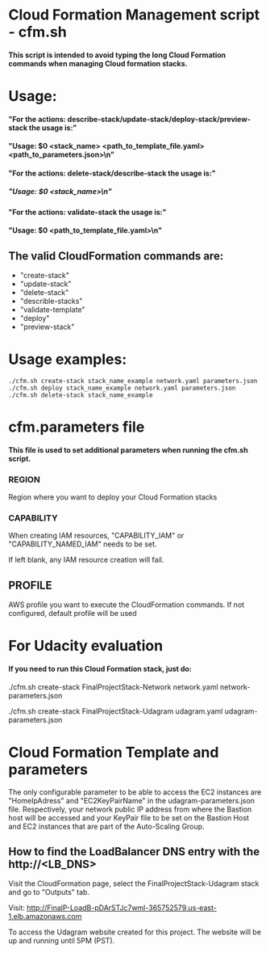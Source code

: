 # Cloud Formation Management script - cfm.sh

#### This script is intended to avoid typing the long Cloud Formation commands when managing Cloud formation stacks.

# Usage:
#### "For the actions: describe-stack/update-stack/deploy-stack/preview-stack the usage is:"
#### "Usage: $0 <action> <stack_name> <path_to_template_file.yaml> <path_to_parameters.json>\n"

#### "For the actions: delete-stack/describe-stack the usage is:"
##### "Usage: $0 <action> <stack_name>\n"

#### "For the actions: validate-stack the usage is:"
#### "Usage: $0 <action> <path_to_template_file.yaml>\n"

## The valid CloudFormation commands are:
* "create-stack"
* "update-stack"
* "delete-stack"
* "describle-stacks"
* "validate-template"
* "deploy"
* "preview-stack"

# Usage examples:
``` 
./cfm.sh create-stack stack_name_example network.yaml parameters.json
./cfm.sh deploy stack_name_example network.yaml parameters.json
./cfm.sh delete-stack stack_name_example
```

# cfm.parameters file
#### This file is used to set additional parameters when running the cfm.sh script.

### REGION
Region where you want to deploy your Cloud Formation stacks

### CAPABILITY
When creating IAM resources, "CAPABILITY_IAM" or "CAPABILITY_NAMED_IAM" needs to be set.

If left blank, any IAM resource creation will fail.

## PROFILE
AWS profile you want to execute the CloudFormation commands.
If not configured, default profile will be used


# For Udacity evaluation

#### If you need to run this Cloud Formation stack, just do:

./cfm.sh create-stack FinalProjectStack-Network network.yaml network-parameters.json

./cfm.sh create-stack FinalProjectStack-Udagram udagram.yaml udagram-parameters.json

# Cloud Formation Template and parameters

The only configurable parameter to be able to access the EC2 instances are "HomeIpAdress" and "EC2KeyPairName" in the udagram-parameters.json file. Respectively, your network public IP address from where the Bastion host will be accessed and your KeyPair file to be set on the Bastion Host and EC2 instances that are part of the Auto-Scaling Group.

## How to find the LoadBalancer DNS entry with the http://<LB_DNS> 

Visit the CloudFormation page, select the FinalProjectStack-Udagram stack and go to "Outputs" tab.

Visit: http://FinalP-LoadB-pDArSTJc7wml-365752579.us-east-1.elb.amazonaws.com

To access the Udagram website created for this project. The website will be up and running until 5PM (PST).